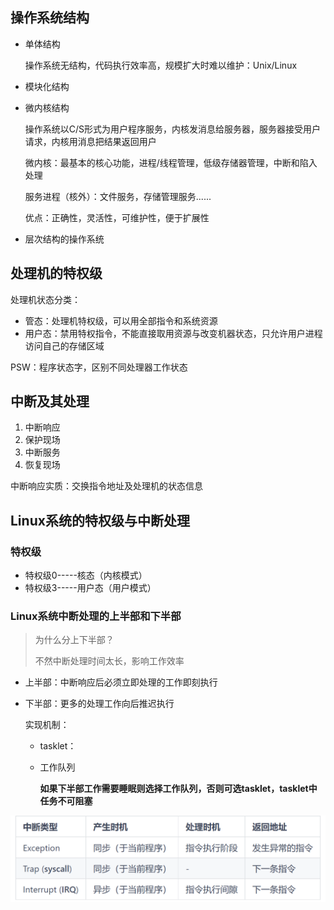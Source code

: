 ## 操作系统结构

* 单体结构

  操作系统无结构，代码执行效率高，规模扩大时难以维护：Unix/Linux

* 模块化结构

* 微内核结构

  操作系统以C/S形式为用户程序服务，内核发消息给服务器，服务器接受用户请求，内核用消息把结果返回用户

  微内核：最基本的核心功能，进程/线程管理，低级存储器管理，中断和陷入处理

  服务进程（核外）：文件服务，存储管理服务......

  优点：正确性，灵活性，可维护性，便于扩展性

* 层次结构的操作系统

## 处理机的特权级

处理机状态分类：

* 管态：处理机特权级，可以用全部指令和系统资源
* 用户态：禁用特权指令，不能直接取用资源与改变机器状态，只允许用户进程访问自己的存储区域

PSW：程序状态字，区别不同处理器工作状态

## 中断及其处理

1. 中断响应
2. 保护现场
3. 中断服务
4. 恢复现场

中断响应实质：交换指令地址及处理机的状态信息

## Linux系统的特权级与中断处理

### 特权级

* 特权级0-----核态（内核模式）
* 特权级3-----用户态（用户模式）

### Linux系统中断处理的上半部和下半部

> 为什么分上下半部？
>
> 不然中断处理时间太长，影响工作效率

* 上半部：中断响应后必须立即处理的工作即刻执行

* 下半部：更多的处理工作向后推迟执行

  实现机制：

  * tasklet：

  * 工作队列

    **如果下半部工作需要睡眠则选择工作队列，否则可选tasklet，tasklet中任务不可阻塞**

<img src="笔记图片/image-20221011203837644.png" alt="image-20221011203837644" style="zoom:67%;" />

